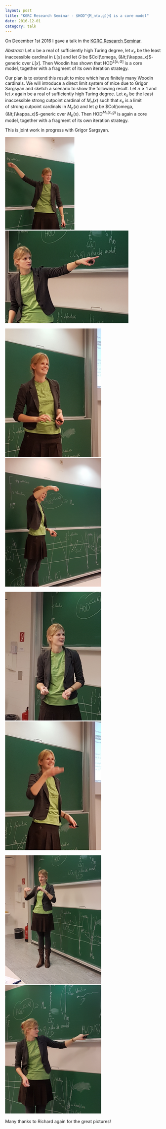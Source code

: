 ```yaml
---
layout: post
title: "KGRC Research Seminar - $HOD^{M_n(x,g)}$ is a core model"
date: 2016-12-01
category: talk
---
```


On December 1st 2016 I gave a talk in the <a href="http://www.logic.univie.ac.at/Research_seminar.html">KGRC Research Seminar</a>.

*Abstract:* Let $x$ be a real of sufficiently high
Turing degree, let $\kappa_x$ be the least inaccessible cardinal in
$L[x]$ and let $G$ be $Col(\omega, {&lt;}\kappa_x)$-generic over
$L[x]$. Then Woodin has shown that $\operatorname{HOD}^{L[x,G]}$ is a
core model, together with a fragment of its own iteration strategy. 

Our plan is to extend this result to mice which have finitely
many Woodin cardinals. We will introduce a direct limit system of mice
due to Grigor Sargsyan and sketch a scenario to show the
following result. Let $n \geq 1$ and let $x$ again be a real of
sufficiently high Turing degree. Let $\kappa_x$ be the least
inaccessible strong cutpoint cardinal of $M_n(x)$ such that $\kappa_x$
is a limit of strong cutpoint cardinals in $M_n(x)$ and let $g$
be $Col(\omega, {&lt;}\kappa_x)$-generic over
$M_n(x)$. Then $\operatorname{HOD}^{M_n(x,g)}$ is again a core
model, together with a fragment of its own iteration strategy. 

This is joint work in progress with Grigor Sargsyan.

<img src="/images/201612-KGRCResearchSeminar/Pic1.jpg"
style="height: 299px;"/> <img
src="/images/201612-KGRCResearchSeminar/Pic6.jpg"
style="height: 299px;"/> 

<img src="/images/201612-KGRCResearchSeminar/Pic3.jpg"
style="height: 415px;"/> <img
src="/images/201612-KGRCResearchSeminar/Pic4.jpg"
style="height: 415px;"/>

<img src="/images/201612-KGRCResearchSeminar/Pic5.jpg"
style="height: 415px;"/> <img
src="/images/201612-KGRCResearchSeminar/Pic2.jpg"
style="height: 415px;"/>

<img src="/images/201612-KGRCResearchSeminar/Pic7.jpg"
style="height: 415px;"/> <img
src="/images/201612-KGRCResearchSeminar/Pic8.jpg"
style="height: 415px;"/> 

Many thanks to Richard again for the great pictures!






